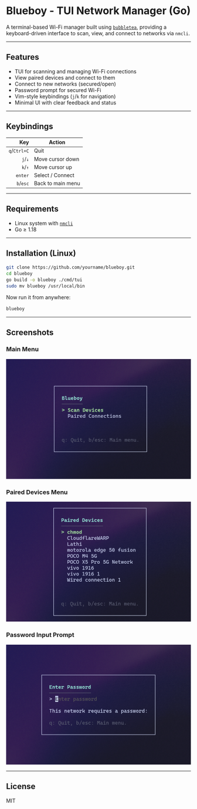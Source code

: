# Blueboy - TUI Network Manager (Go)

A terminal-based Wi-Fi manager built using [`bubbletea`](https://github.com/charmbracelet/bubbletea), providing a keyboard-driven interface to scan, view, and connect to networks via `nmcli`.

---

## Features

- TUI for scanning and managing Wi-Fi connections  
- View paired devices and connect to them  
- Connect to new networks (secured/open)  
- Password prompt for secured Wi-Fi  
- Vim-style keybindings (`j`/`k` for navigation)  
- Minimal UI with clear feedback and status  

---

## Keybindings

| Key         | Action                        |
|------------:|-------------------------------|
| `q`/`Ctrl+C` | Quit                          |
| `j`/`↓`      | Move cursor down              |
| `k`/`↑`      | Move cursor up                |
| `enter`      | Select / Connect              |
| `b`/`esc`    | Back to main menu             |

---

## Requirements

- Linux system with [`nmcli`](https://wiki.archlinux.org/title/NetworkManager#nmcli)  
- Go ≥ 1.18  

---

## Installation (Linux)

```bash
git clone https://github.com/yourname/blueboy.git
cd blueboy
go build -o blueboy ./cmd/tui
sudo mv blueboy /usr/local/bin
```

Now run it from anywhere:

```bash
blueboy
```

---

## Screenshots

### Main Menu  
![Main Menu](screenshots/screenshot1.png)

### Paired Devices Menu  
![Paired Devices](screenshots/screenshot2.png)

### Password Input Prompt  
![Password Input](screenshots/screenshot3.png)

---

## License

MIT
